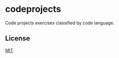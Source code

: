 # codeprojects

Code projects exercises classified by code language.

## License
[MIT](https://choosealicense.com/licenses/mit/)
